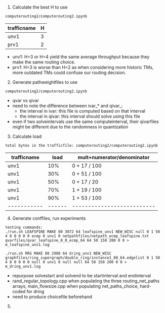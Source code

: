 1. Calculate the best H to use
```
computerouting2/computerouting2.ipynb
```
| trafficname |  H  |
| ----------- | --- |
| unv1        | 3   |
| prv1        | 2   |
- unv1: H=3 or H=4 yield the same average throughput because they make the same routing choice.
- prv1: H=3 is worse than H=2 as when considering more historic TMs, more outdated TMs could confuse our routing decision.

2. Generate pathweightfiles to use
```
computerouting2/computerouting2.ipynb
```
- qvar vs qivar
- need to note the difference between ivar_* and qivar_: 
    - the interval in ivar: this file is computed based on that interval
    - the interval in qivar: this interval should solve using this file
- even if two solveintervals use the same computeinterval, their qivarfiles might be different due to the randomness in quantization

3. Calculate load
```
total bytes in the trafficfile: computerouting2/computerouting2.ipynb
```
| trafficname |  load  | mult+numerator/denominator |
| ----------- | ------ | -------------------------- |
| unv1        | 10%    | 0 + 17 / 100               |
| unv1        | 30%    | 0 + 51 / 100               |
| unv1        | 50%    | 0 + 17 / 20                |
| unv1        | 70%    | 1 + 19 / 100               |
| unv1        | 90%    | 1 + 53 / 100               |
| ----------- | ------ | -------------------------- |

4. Generate conffiles, run experiments
```
testing commands:
./run.sh LEAFSPINE MAKE 80 3072 64 leafspine_unv1 NEW_WISC null 0 1 50 4 8 0 0 0 0 ecmp 0 unv1 0 netpathfiles/netpath_ecmp_leafspine.txt qvarfiles/qvar_leafspine_0_0_ecmp_64 64 50 150 200 0 0 > m_leafspine_unv1.log

./run.sh RRG MAKE 80 2988 64 dring_unv1 NEW_WISC graphfiles/ring_supergraph/double_ring/instance1_80_64.edgelist 0 1 50 4 8 0 0 0 0 null 0 unv1 0 null null 64 50 150 200 0 0 > m_dring_unv1.log
```
- repurpose solvestart and solvend to be startinterval and endinterval
- rand_regular_topology.cpp when populating the three routing_net_paths arrays, main_flowsize.cpp when populating net_paths_choice, hard-coded for dring
- need to produce choicefile beforehand

5. 